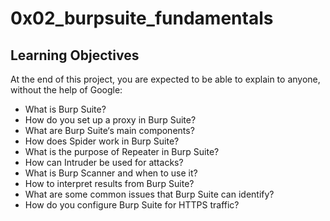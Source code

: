 # 0x02_burpsuite_fundamentals

## Learning Objectives

At the end of this project, you are expected to be able to explain to anyone, without the help of Google:

- What is Burp Suite?
- How do you set up a proxy in Burp Suite?
- What are Burp Suite‘s main components?
- How does Spider work in Burp Suite?
- What is the purpose of Repeater in Burp Suite?
- How can Intruder be used for attacks?
- What is Burp Scanner and when to use it?
- How to interpret results from Burp Suite?
- What are some common issues that Burp Suite can identify?
- How do you configure Burp Suite for HTTPS traffic?
